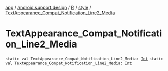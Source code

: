 [app](../../../index.md) / [android.support.design](../../index.md) / [R](../index.md) / [style](index.md) / [TextAppearance_Compat_Notification_Line2_Media](.)

# TextAppearance_Compat_Notification_Line2_Media

`static val TextAppearance_Compat_Notification_Line2_Media: `[`Int`](https://kotlinlang.org/api/latest/jvm/stdlib/kotlin/-int/index.html)
`static val TextAppearance_Compat_Notification_Line2_Media: `[`Int`](https://kotlinlang.org/api/latest/jvm/stdlib/kotlin/-int/index.html)